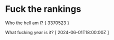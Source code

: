 # Fuck the rankings

Who the hell am I?
{ 3370523 }

What fucking year is it?
[ 2024-06-01T18:00:00Z ]
